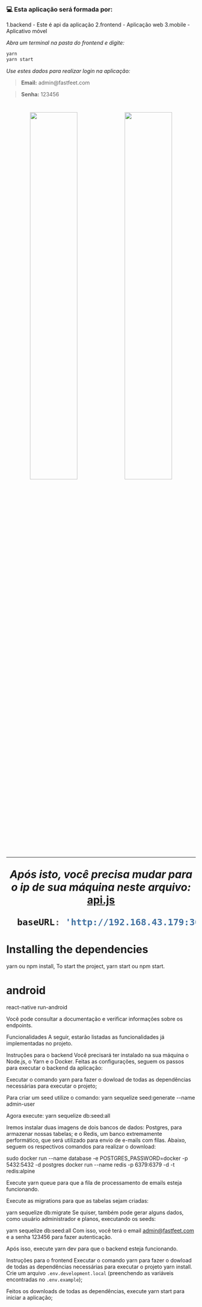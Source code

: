 ### :computer: Esta aplicação será formada por:

1.backend - Este  é api da aplicação
2.frontend - Aplicação web
3.mobile - Aplicativo móvel


_Abra um terminal na pasta do frontend e digite:_
```bash
yarn
yarn start
```
_Use estes dados para realizar login na aplicação:_
<blockquote><strong>Email:</strong> admin@fastfeet.com</blockquote>
<blockquote> <strong>Senha:</strong> 123456</blockquote>


<h1 align="center">
<img src="https://raw.githubusercontent.com/MicaelliMedeiros/FastFeet/master/frontend/.github/image1.jpg" width="50%" height="50%" /><img src="https://raw.githubusercontent.com/MicaelliMedeiros/FastFeet/master/frontend/.github/image2.jpg" width="50%" height="50%" />

___


_Após isto, você precisa mudar para o ip de sua máquina neste arquivo:_
[api.js](https://github.com/MicaelliMedeiros/FastFeet/blob/master/mobile/src/services/api.js)
```javascript
  baseURL: 'http://192.168.43.179:3000',
```

# Installing the dependencies

yarn ou npm install,
To start the project,
yarn start ou npm start.

# android
react-native run-android


Você pode consultar a documentação e verificar informações sobre os endpoints.

Funcionalidades
A seguir, estarão listadas as funcionalidades já implementadas no projeto.


Instruções para o backend
Você precisará ter instalado na sua máquina o Node.js, o Yarn e o Docker. Feitas as configurações, seguem os passos para executar o backend da aplicação:

Executar o comando yarn para fazer o dowload de todas as dependências necessárias para executar o projeto;

Para criar um seed utilize o comando:
yarn sequelize seed:generate --name admin-user

Agora execute:
yarn sequelize db:seed:all

Iremos instalar duas imagens de dois bancos de dados: Postgres, para armazenar nossas tabelas; e o Redis, um banco extremamente performático, que será utilizado para envio de e-mails com filas. Abaixo, seguem os respectivos comandos para realizar o download:

sudo docker run --name database -e POSTGRES_PASSWORD=docker -p 5432:5432 -d postgres
docker run --name redis -p 6379:6379 -d -t redis:alpine

Execute yarn queue para que a fila de processamento de emails esteja funcionando.

Execute as migrations para que as tabelas sejam criadas:

yarn sequelize db:migrate
Se quiser, também pode gerar alguns dados, como usuário administrador e planos, executando os seeds:

yarn sequelize db:seed:all
Com isso, você terá o email admin@fastfeet.com e a senha 123456 para fazer autenticação.

Após isso, execute yarn dev para que o backend esteja funcionando.

Instruções para o frontend
Executar o comando yarn para fazer o dowload de todas as dependências necessárias para executar o projeto yarn install. Crie um  arquivo `.env.development.local` (preenchendo as variáveis encontradas no `.env.example`);

Feitos os downloads de todas as dependências, execute yarn start para iniciar a aplicação;
